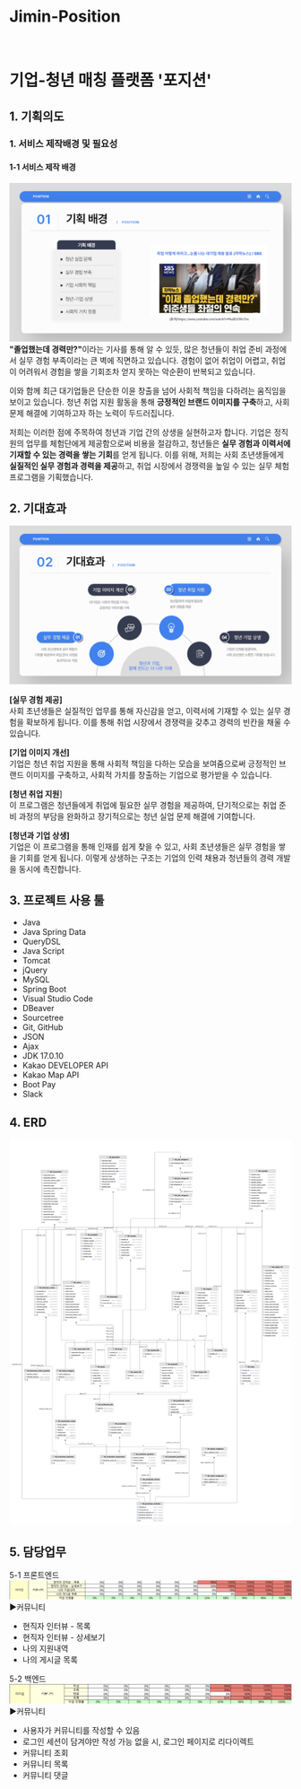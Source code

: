 <h1>Jimin-Position</h1>
<br>
<h1>기업-청년 매칭 플랫폼 '포지션'</h1>

<h2>1. 기획의도</h2>
<h3>1. 서비스 제작배경 및 필요성</h3>
<h4>1-1 서비스 제작 배경</h4>
<img src="./position/기획배경.png">
<strong>"졸업했는데 경력만?"</strong>이라는 기사를 통해 알 수 있듯, 많은 청년들이 취업 준비 과정에서 실무 경험 부족이라는 큰 벽에 직면하고 있습니다. 경험이 없어 취업이 어렵고, 취업이 어려워서 경험을 쌓을 기회조차 얻지 못하는 악순환이 반복되고 있습니다.

이와 함께 최근 대기업들은 단순한 이윤 창출을 넘어 사회적 책임을 다하려는 움직임을 보이고 있습니다. 청년 취업 지원 활동을 통해 <strong>긍정적인 브랜드 이미지를 구축</strong>하고, 사회 문제 해결에 기여하고자 하는 노력이 두드러집니다.

저희는 이러한 점에 주목하여 청년과 기업 간의 상생을 실현하고자 합니다. 기업은 정직원의 업무를 체험단에게 제공함으로써 비용을 절감하고, 청년들은 <strong>실무 경험과 이력서에 기재할 수 있는 경력을 쌓는 기회</strong>를 얻게 됩니다. 이를 위해, 저희는 사회 초년생들에게 <strong>실질적인 실무 경험과 경력을 제공</strong>하고, 취업 시장에서 경쟁력을 높일 수 있는 실무 체험 프로그램을 기획했습니다.
<h2>2. 기대효과</h2>
<img src="./position/기대효과.png">

<strong>[실무 경험 제공]</strong><br>
사회 초년생들은 실질적인 업무를 통해 자신감을 얻고, 이력서에 기재할 수 있는 실무 경험을 확보하게 됩니다. 이를 통해 취업 시장에서 경쟁력을 갖추고 경력의 빈칸을 채울 수 있습니다.

<strong>[기업 이미지 개선]</strong><br>
기업은 청년 취업 지원을 통해 사회적 책임을 다하는 모습을 보여줌으로써 긍정적인 브랜드 이미지를 구축하고, 사회적 가치를 창출하는 기업으로 평가받을 수 있습니다.

<strong>[청년 취업 지원</strong>]<br>
이 프로그램은 청년들에게 취업에 필요한 실무 경험을 제공하여, 단기적으로는 취업 준비 과정의 부담을 완화하고 장기적으로는 청년 실업 문제 해결에 기여합니다.

<strong>[청년과 기업 상생]</strong><br>
기업은 이 프로그램을 통해 인재를 쉽게 찾을 수 있고, 사회 초년생들은 실무 경험을 쌓을 기회를 얻게 됩니다. 이렇게 상생하는 구조는 기업의 인력 채용과 청년들의 경력 개발을 동시에 촉진합니다.

<h2>3. 프로젝트 사용 툴</h2>
<ul>
    <li>Java</li>
    <li>Java Spring Data</li>
    <li>QueryDSL</li>
    <li>Java Script</li>
    <li>Tomcat</li>
    <li>jQuery</li>
    <li>MySQL</li>
    <li>Spring Boot</li>
    <li>Visual Studio Code</li>
    <li>DBeaver</li>
    <li>Sourcetree</li>
    <li>Git, GitHub</li>
    <li>JSON</li>
    <li>Ajax</li>
    <li>JDK 17.0.10</li>
    <li>Kakao DEVELOPER API</li>
    <li>Kakao Map API</li>
    <li>Boot Pay</li>
    <li>Slack</li>
</ul>
<h2>4. ERD</h2>

<img src="./position/erd.png">
<h2>5. 담당업무</h2>
5-1 프론트엔드
<img src="./position/front.png">
▶커뮤니티
<ul>
 <li>현직자 인터뷰 - 목록</li></li>
 <li>현직자 인터뷰 - 상세보기</li>
 <li>나의 지원내역</li>
 <li>나의 게시글 목록</li>
</ul>

5-2 백엔드
<img src="./position/back.png">
▶커뮤니티
<ul>
 <li>사용자가 커뮤니티를 작성할 수 있음</li>
 <li>로그인 세션이 담겨야만 작성 가능 없을 시, 로그인 페이지로 리다이렉트</li>
 <li>커뮤니티 조회</li>
 <li>커뮤니티 목록</li>
 <li>커뮤니티 댓글</li>
</ul>
